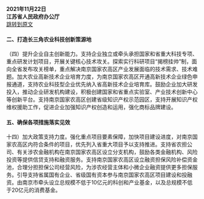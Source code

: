 **2021年11月22日**  
**江苏省人民政府办公厅**  
[跳转到原文](https://www.jiangsu.gov.cn/art/2021/11/24/art_46144_10124085.html)

#### 二、打造长三角农业科技创新策源地

（四）提升企业自主创新能力。支持企业独立或牵头承担国家和省重大科技专项、重点研发计划项目，开展关键核心技术攻关。探索实行科研项目“揭榜挂帅”制，面向全省发布攻关榜单，重点解决南京国家农高区产业发展面临的技术需求、技术难题。加大农业高新技术企业培育力度，为南京国家农高区开通高新技术企业绿色申报通道，支持农业科技型企业优先纳入省高新技术企业培育库。鼓励企业加大研发投入，推动企业研发机构建设，积极创建国家和省重点实验室、产业技术创新中心等创新平台。支持南京国家农高区创建省级知识产权示范园区，支持开展知识产权维权援助工作，促进企业加强知识产权创造和运用，强化商标品牌建设。

#### 五、确保各项措施落实见效

十四）加大政策支持力度。强化重点项目要素保障，加快项目建设进度，对南京国家农高区内符合条件的项目，优先列入省重大项目予以支持推进。支持省农担公司、有关涉农金融机构在南京国家农高区设立分支机构，鼓励各类金融机构、风险投资等提供信贷支持和融资服务。支持南京国家农高区设立融资担保风险补偿资金池，合理分担担保公司经营风险，为涉农经营主体和小微企业融资提供更多担保服务。引导支持省属国有企业、省级国有资本参与南京国家农高区项目建设和投融资。由南京市牵头设立总规模不低于10亿元的科创和产业基金，以及总规模不低于20亿元的消费基金。